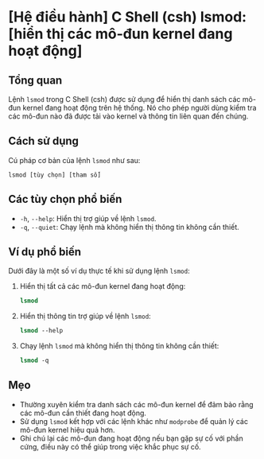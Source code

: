 # [Hệ điều hành] C Shell (csh) lsmod: [hiển thị các mô-đun kernel đang hoạt động]

## Tổng quan
Lệnh `lsmod` trong C Shell (csh) được sử dụng để hiển thị danh sách các mô-đun kernel đang hoạt động trên hệ thống. Nó cho phép người dùng kiểm tra các mô-đun nào đã được tải vào kernel và thông tin liên quan đến chúng.

## Cách sử dụng
Cú pháp cơ bản của lệnh `lsmod` như sau:
```
lsmod [tùy chọn] [tham số]
```

## Các tùy chọn phổ biến
- `-h`, `--help`: Hiển thị trợ giúp về lệnh `lsmod`.
- `-q`, `--quiet`: Chạy lệnh mà không hiển thị thông tin không cần thiết.

## Ví dụ phổ biến
Dưới đây là một số ví dụ thực tế khi sử dụng lệnh `lsmod`:

1. Hiển thị tất cả các mô-đun kernel đang hoạt động:
   ```csh
   lsmod
   ```

2. Hiển thị thông tin trợ giúp về lệnh `lsmod`:
   ```csh
   lsmod --help
   ```

3. Chạy lệnh `lsmod` mà không hiển thị thông tin không cần thiết:
   ```csh
   lsmod -q
   ```

## Mẹo
- Thường xuyên kiểm tra danh sách các mô-đun kernel để đảm bảo rằng các mô-đun cần thiết đang hoạt động.
- Sử dụng `lsmod` kết hợp với các lệnh khác như `modprobe` để quản lý các mô-đun kernel hiệu quả hơn.
- Ghi chú lại các mô-đun đang hoạt động nếu bạn gặp sự cố với phần cứng, điều này có thể giúp trong việc khắc phục sự cố.